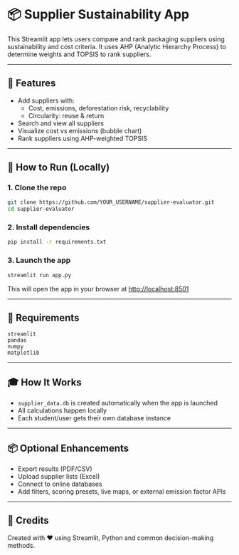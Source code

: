 # 📦 Supplier Sustainability App

This Streamlit app lets users compare and rank packaging suppliers using sustainability and cost criteria. It uses AHP (Analytic Hierarchy Process) to determine weights and TOPSIS to rank suppliers.

---

## 🚀 Features
- Add suppliers with:
  - Cost, emissions, deforestation risk, recyclability
  - Circularity: reuse & return
- Search and view all suppliers
- Visualize cost vs emissions (bubble chart)
- Rank suppliers using AHP-weighted TOPSIS

---

## 🧪 How to Run (Locally)

### 1. Clone the repo
```bash
git clone https://github.com/YOUR_USERNAME/supplier-evaluator.git
cd supplier-evaluator
```

### 2. Install dependencies
```bash
pip install -r requirements.txt
```

### 3. Launch the app
```bash
streamlit run app.py
```

This will open the app in your browser at [http://localhost:8501](http://localhost:8501)

---

## 🧠 Requirements
```
streamlit
pandas
numpy
matplotlib
```

---

## 🎓 How It Works
- `supplier_data.db` is created automatically when the app is launched
- All calculations happen locally
- Each student/user gets their own database instance

---

## 📦 Optional Enhancements
- Export results (PDF/CSV)
- Upload supplier lists (Excel)
- Connect to online databases
- Add filters, scoring presets, live maps, or external emission factor APIs

---

## 🙌 Credits
Created with ❤️ using Streamlit, Python and common decision-making methods.

